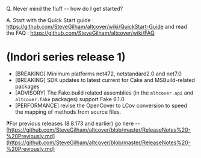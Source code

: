 ﻿Q. Never mind the fluff -- how do I get started?

A. Start with the Quick Start guide : https://github.com/SteveGilham/altcover/wiki/QuickStart-Guide and 
read the FAQ : https://github.com/SteveGilham/altcover/wiki/FAQ

# (Indori series release 1)
* [BREAKING] Minimum platforms net472, netstandard2.0 and net7.0
* [BREAKING] SDK updates to latest current for Cake and MSBuild-related packages
* [ADVISORY] The Fake.build related assemblies (in the `altcover.api` and `altcover.fake` packages) support Fake 6.1.0
* [PERFORMANCE] revise the OpenCover to LCov conversion to speed the mapping of methods from source files.

⁋For previous releases (8.8.173 and earlier) go here -- [https://github.com/SteveGilham/altcover/blob/master/ReleaseNotes%20-%20Previously.md](https://github.com/SteveGilham/altcover/blob/master/ReleaseNotes%20-%20Previously.md)